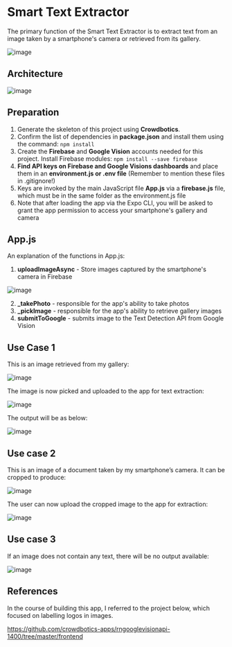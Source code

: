 # Smart Text Extractor

The primary function of the Smart Text Extractor is to extract text from an image taken by a smartphone's camera or retrieved from its gallery.

![image](https://user-images.githubusercontent.com/81354022/155883522-2ef43a93-61e4-4760-8a69-182b4ea09e70.png)

## Architecture

![image](https://user-images.githubusercontent.com/81354022/155883768-8a0c4b13-ff2f-4f14-82fd-a88553415188.png)

## Preparation

1) Generate the skeleton of this project using **Crowdbotics**.
2) Confirm the list of dependencies in **package.json** and install them using the command: `npm install`
4) Create the **Firebase** and **Google Vision** accounts needed for this project. Install Firebase modules: `npm install --save firebase`
5) **Find API keys on Firebase and Google Visions dashboards** and place them in an **environment.js or .env file** (Remember to mention these files in .gitignore!)
6) Keys are invoked by the main JavaScript file **App.js** via a **firebase.js** file, which must be in the same folder as the environment.js file 
7) Note that after loading the app via the Expo CLI, you will be asked to grant the app permission to access your smartphone's gallery and camera

## App.js

An explanation of the functions in App.js:
1) **uploadImageAsync** - Store images captured by the smartphone's camera in Firebase

![image](https://user-images.githubusercontent.com/81354022/155883671-1fd16d3e-70fa-4e40-8c19-cc3c9f896e12.png)

2)  **_takePhoto** - responsible for the app's ability to take photos
3)  **_pickImage** - responsible for the app's ability to retrieve gallery images
4)  **submitToGoogle** - submits image to the Text Detection API from Google Vision

## Use Case 1

This is an image retrieved from my gallery:

 ![image](https://user-images.githubusercontent.com/81354022/155883880-715202a0-ccfe-4c6a-b2f1-ce870d8a3f12.png)

The image is now picked and uploaded to the app for text extraction:

 ![image](https://user-images.githubusercontent.com/81354022/155883887-98981d94-da29-4e40-a5ef-c483d1945196.png)

The output will be as below:

![image](https://user-images.githubusercontent.com/81354022/155883894-8fe19089-4b4d-4083-8f22-64fe130be81a.png) 

## Use case 2
This is an image of a document taken by my smartphone’s camera. It can be cropped to produce:

![image](https://user-images.githubusercontent.com/81354022/155883907-24f526c8-6d29-4d1c-801f-3f59465f6aba.png)

The user can now upload the cropped image to the app for extraction:

![image](https://user-images.githubusercontent.com/81354022/155883934-c2cbd2ec-1c03-4749-8164-416ed3af4560.png)

## Use case 3
If an image does not contain any text, there will be no output available:

![image](https://user-images.githubusercontent.com/81354022/155883940-5b16db48-e19d-4d41-8795-68776ed90f53.png)

## References

In the course of building this app, I referred to the project below, which focused on labelling logos in images. 

https://github.com/crowdbotics-apps/rngooglevisionapi-1400/tree/master/frontend
